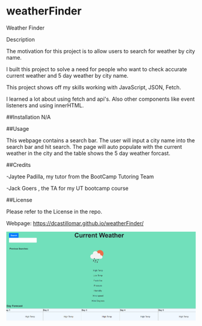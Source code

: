 # weatherFinder

Weather Finder

Description

The motivation for this project is to allow users to search for weather by city name.

I built this project to solve a need for people who want to check accurate current weather and 5 day weather by city name.

This project shows off my skills working with JavaScript, JSON, Fetch.

I learned a lot about using fetch and api's. Also other components like event listeners and using innerHTML.

##Installation N/A

##Usage

This webpage contains a search bar. The user will input a city name into the search bar and hit search. The page will auto populate with the current weather in the city and the table shows the 5 day weather forcast. 

##Credits

-Jaytee Padilla, my tutor from the BootCamp Tutoring Team

-Jack Goers , the TA for my UT bootcamp course

##License

Please refer to the License in the repo.

Webpage: https://dcastillomar.github.io/weatherFinder/

![Alt text](assets/weatherFinder.png)